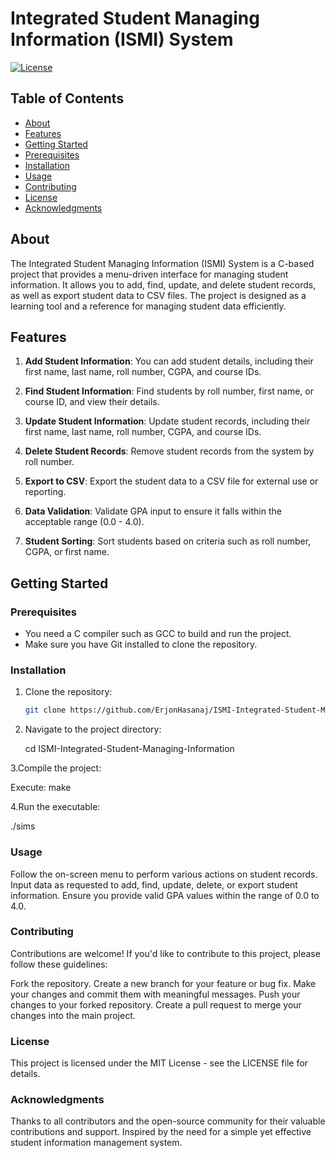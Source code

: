 # Integrated Student Managing Information (ISMI) System

[![License](https://img.shields.io/badge/License-MIT-blue.svg)](https://opensource.org/licenses/MIT)

## Table of Contents

- [About](#about)
- [Features](#features)
- [Getting Started](#getting-started)
- [Prerequisites](#prerequisites)
- [Installation](#installation)
- [Usage](#usage)
- [Contributing](#contributing)
- [License](#license)
- [Acknowledgments](#acknowledgments)

## About

The Integrated Student Managing Information (ISMI) System is a C-based project that provides a menu-driven interface for managing student information. It allows you to add, find, update, and delete student records, as well as export student data to CSV files. The project is designed as a learning tool and a reference for managing student data efficiently.

## Features

1. **Add Student Information**: You can add student details, including their first name, last name, roll number, CGPA, and course IDs.

2. **Find Student Information**: Find students by roll number, first name, or course ID, and view their details.

3. **Update Student Information**: Update student records, including their first name, last name, roll number, CGPA, and course IDs.

4. **Delete Student Records**: Remove student records from the system by roll number.

5. **Export to CSV**: Export the student data to a CSV file for external use or reporting.

6. **Data Validation**: Validate GPA input to ensure it falls within the acceptable range (0.0 - 4.0).

7. **Student Sorting**: Sort students based on criteria such as roll number, CGPA, or first name.

## Getting Started

### Prerequisites

- You need a C compiler such as GCC to build and run the project.
- Make sure you have Git installed to clone the repository.

### Installation

1. Clone the repository:

   ```bash
   git clone https://github.com/ErjonHasanaj/ISMI-Integrated-Student-Managing-Information.git

2. Navigate to the project directory:

   cd ISMI-Integrated-Student-Managing-Information

3.Compile the project:

  Execute: make

4.Run the executable:

  ./sims

### Usage

Follow the on-screen menu to perform various actions on student records.
Input data as requested to add, find, update, delete, or export student information.
Ensure you provide valid GPA values within the range of 0.0 to 4.0.

### Contributing

Contributions are welcome! If you'd like to contribute to this project, please follow these guidelines:

Fork the repository.
Create a new branch for your feature or bug fix.
Make your changes and commit them with meaningful messages.
Push your changes to your forked repository.
Create a pull request to merge your changes into the main project.

### License

This project is licensed under the MIT License - see the LICENSE file for details.

### Acknowledgments

Thanks to all contributors and the open-source community for their valuable contributions and support.
Inspired by the need for a simple yet effective student information management system.
